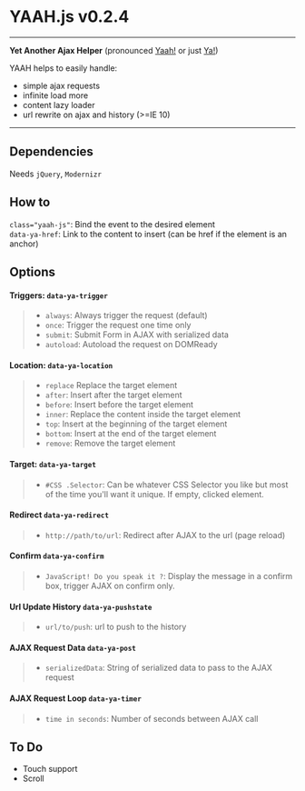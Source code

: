 YAAH.js v0.2.4
======
---
__Yet Another Ajax Helper__ (pronounced [Yaah!](http://goo.gl/Nu36Fl) or just [Ya!](http://goo.gl/P4BzG4))

YAAH helps to easily handle:

* simple ajax requests
* infinite load more
* content lazy loader
* url rewrite on ajax and history (>=IE 10)

---

Dependencies
------------
Needs `jQuery`, `Modernizr`

How to
------
`class="yaah-js"`: Bind the event to the desired element  
`data-ya-href`: Link to the content to insert (can be href if the element is an anchor)

Options
-----------
#### Triggers: `data-ya-trigger` 
>  - `always`: Always trigger the request (default)
>  - `once`: Trigger the request one time only
>  - `submit`: Submit Form in AJAX with serialized data
>  - `autoload`: Autoload the request on DOMReady
 
#### Location:  `data-ya-location`
> - `replace` Replace the target element
> - `after`: Insert after the target element
> - `before`: Insert before the target element
> - `inner`: Replace the content inside the target element
> - `top`: Insert at the beginning of the target element
> - `bottom`: Insert at the end of the target element
> - `remove`: Remove the target element

#### Target: `data-ya-target`
> - `#CSS .Selector`: Can be whatever CSS Selector you like but most of the time you'll want it unique. If empty, clicked element.

#### Redirect `data-ya-redirect`
> - `http://path/to/url`: Redirect after AJAX to the url (page reload)

#### Confirm `data-ya-confirm`
> - `JavaScript! Do you speak it ?`: Display the message in a confirm box, trigger AJAX on confirm only.

#### Url Update History `data-ya-pushstate`
> - `url/to/push`: url to push to the history

#### AJAX Request Data `data-ya-post`
> - `serializedData`: String of serialized data to pass to the AJAX request

#### AJAX Request Loop `data-ya-timer` 
> - `time in seconds`: Number of seconds between AJAX call


To Do
-----

* Touch support
* Scroll
